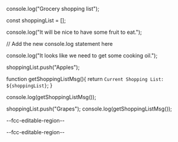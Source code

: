 console.log("Grocery shopping list");

const shoppingList = [];

console.log("It will be nice to have some fruit to eat.");

// Add the new console.log statement here

console.log("It looks like we need to get some cooking oil.");

shoppingList.push("Apples");

function getShoppingListMsg(){
  return `Current Shopping List: ${shoppingList}`;
}

console.log(getShoppingListMsg());

shoppingList.push("Grapes");
console.log(getShoppingListMsg());

--fcc-editable-region--

--fcc-editable-region--
